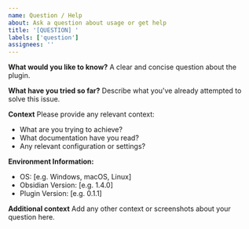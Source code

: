 ```yaml
---
name: Question / Help
about: Ask a question about usage or get help
title: '[QUESTION] '
labels: ['question']
assignees: ''
---
```


**What would you like to know?**
A clear and concise question about the plugin.

**What have you tried so far?**
Describe what you've already attempted to solve this issue.

**Context**
Please provide any relevant context:
- What are you trying to achieve?
- What documentation have you read?
- Any relevant configuration or settings?

**Environment Information:**
- OS: [e.g. Windows, macOS, Linux]
- Obsidian Version: [e.g. 1.4.0]
- Plugin Version: [e.g. 0.1.1]

**Additional context**
Add any other context or screenshots about your question here.